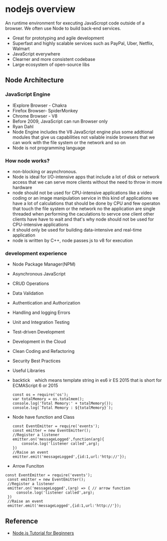 # nodejs overview

  An runtime environment for executing JavaScropt code outside of a browser. We often use Node to build back-end services.

- Great for prototyping and agile development
- Superfast and highly scalable services such as PayPal, Uber, Netflix, Walmart
- JavaScript everywhere
- Clearner and more consistent codebase
- Large ecosystem of open-source libs

## Node Architecture

### JavaScript Engine

- IExplore Browser - Chakra
- Firefox Browser- SpiderMonkey
- Chrome Browser - V8
- Before 2009, JavaScript can run Browser only
- Ryan Dahl
- Node Engine includes the V8 JavaScript engine plus some addtional modules that give us capabilities not vailable inside browsers that we can work with the file system or the network and so on
- Node is not programming language

### How node works?

- non-blocking or asynchronous.
- Node is ideal for I/O-intensive apps that include a lot of disk or network access that we can serve more clients without the need to throw in more hardware
- node should not be used for CPU-intensive applications like a video coding or an image manipulation service in this kind of applications we have a lot of calculations that should be done by CPU and few operaton that touch the file system or the network no the application are single threaded when performing the caculations to servce one client other clients have have to wait and that's why node should not be used for CPU-intensive applications
- it should only be used for building data-intensive and real-time application
- node is written by C++, node passes js to v8 for execution

### development experience

- Node Package Manager(NPM)
- Asynchronous JavaScript
- CRUD Operations
- Data Validation
- Authentication and Authorization
- Handling and logging Errors
- Unit and Integration Testing
- Test-driven Development
- Development in the Cloud
- Clean Coding and Refactoring
- Security Best Practices
- Useful Libraries
- backtick ` ` which means template string in es6 ir ES 2015 that is short for ECMAScript 6 or 2015

  ```node
  const os = require('os');
  var totalMemory = os.totalmem();
  console.log('Total Memory:' + totalMemory());
  console.log(`Total Memory : ${totalMemory}`);
  ```

- Node have function and Class

  ```node Class
  const EventEmitter = require('events');
  const emitter = new EventEmitter();
  //Register a listener
  emitter.on('messageLogged',function(arg){
      console.log('listener called',arg);
  })
  //Raise an event
  emitter.emit('messageLogged',{id:1,url:'http://'});
  ```

- Arrow Funciton

 ```node
 const EventEmitter = require('events');
  const emitter = new EventEmitter();
  //Register a listener
  emitter.on('messageLogged',(arg) => { // arrow function
      console.log('listener called',arg);
  })
  //Raise an event
  emitter.emit('messageLogged',{id:1,url:'http://'});
 ```
 
 ## Reference
 
 - [Node.js Tutorial for Beginners](https://www.youtube.com/watch?v=TlB_eWDSMt4)
